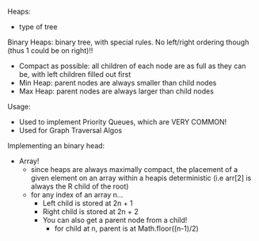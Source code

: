 Heaps:

- type of tree

Binary Heaps: binary tree, with special rules. No left/right ordering though (thus 1 could be on right)!!

- Compact as possible: all children of each node are as full as they can be, with left children filled out first
- Min Heap: parent nodes are always smaller than child nodes
- Max Heap: parent nodes are always larger than child nodes

Usage:

- Used to implement Priority Queues, which are VERY COMMON!
- Used for Graph Traversal Algos

Implementing an binary head:

- Array!
  - since heaps are always maximally compact, the placement of a given element on an array within a heapis deterministic (i.e arr[2] is always the R child of the root)
  - for any index of an array n...
    - Left child is stored at 2n + 1
    - Right child is stored at 2n + 2
    - You can also get a parent node from a child!
      - for child at n, parent is at Math.floor((n-1)/2)
